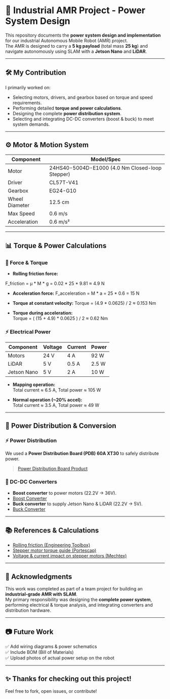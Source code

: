 # 🚀 Industrial AMR Project - Power System Design

This repository documents the **power system design and implementation** for our industrial Autonomous Mobile Robot (AMR) project.  
The AMR is designed to carry a **5 kg payload** (total mass **25 kg**) and navigate autonomously using SLAM with a **Jetson Nano** and **LiDAR**.

---

## 🛠️ My Contribution

I primarily worked on:

- Selecting motors, drivers, and gearbox based on torque and speed requirements.
- Performing detailed **torque and power calculations**.
- Designing the complete **power distribution system**.
- Selecting and integrating DC-DC converters (boost & buck) to meet system demands.

---

## ⚙️ Motor & Motion System

| Component      | Model/Spec                      |
|----------------|--------------------------------|
| Motor          | 24HS40-5004D-E1000 (4.0 Nm Closed-loop Stepper) |
| Driver         | CL57T-V41                      |
| Gearbox        | EG24-G10                       |
| Wheel Diameter | 12.5 cm                          |
| Max Speed      | 0.6 m/s                        |
| Acceleration   | 0.6 m/s²                       |

---

## 📊 Torque & Power Calculations

### 🔩 Force & Torque
- **Rolling friction force:**  

F_friction = μ * M * g = 0.02 * 25 * 9.81 ≈ 4.9 N

- **Acceleration force:**
F_acceleration = M * a = 25 * 0.6 = 15 N

- **Torque at constant velocity:** 
Torque = (4.9 * 0.0625) / 2 ≈ 0.153 Nm


- **Torque during acceleration:**  
Torque = ( (15 + 4.9) * 0.0625 ) / 2 ≈ 0.62 Nm  



### ⚡ Electrical Power
| Component      | Voltage | Current | Power |
|----------------|---------|---------|-------|
| Motors         | 24 V    | 4 A     | 92 W  |
| LiDAR          | 5 V     | 0.5 A   | 2.5 W |
| Jetson Nano    | 5 V     | 2 A     | 10 W  |

- **Mapping operation:**  
Total current ≈ 6.5 A, Total power ≈ 105 W

- **Normal operation (~20% accel):**  
Total current ≈ 3.5 A, Total power ≈ 49 W




---

## 🔌 Power Distribution & Conversion

### ⚡ Power Distribution
We used a **Power Distribution Board (PDB) 60A XT30** to safely distribute power.

> [Power Distribution Board Product](https://techrolk.com/shop/product/power-distribution-board-pdb-60a-xt30-pre-soldered/)

### 🚀 DC-DC Converters
- **Boost converter** to power motors (22.2V → 36V).
- [Boost Converter](https://tronic.lk/product/dc-dc-boost-converter-10-32vdc-to-12-35vdc-10a-150w-adj)
- **Buck converter** to supply Jetson Nano & LiDAR (22.2V → 5V).
- [Buck Converter](https://tronic.lk/product/12a-100w-dc-to-dc-step-down-buck-adjustable-constant-vo)

---

## 📚 References & Calculations

- [Rolling friction (Engineering Toolbox)](https://www.engineeringtoolbox.com/rolling-friction-resistance-d_1303.html)
- [Stepper motor torque guide (Portescap)](https://www.portescap.com/en/newsroom/whitepapers/2023/08/a-guide-to-stepper-motor-terminology-and-parameters)
- [Voltage & current impact on stepper motors (Mechtex)](https://mechtex.com/blog/impact-of-voltage-and-current-on-stepper-motor-performance)

---

## 📝 Acknowledgments

This work was completed as part of a team project for building an **industrial-grade AMR with SLAM**.  
My primary responsibility was designing the **complete power system**, performing electrical & torque analysis, and integrating converters and distribution hardware.

---

## 📷 Future Work

✅ Add wiring diagrams & power schematics  
✅ Include BOM (Bill of Materials)  
✅ Upload photos of actual power setup on the robot  

---

## ✨ Thanks for checking out this project!

Feel free to fork, open issues, or contribute!
